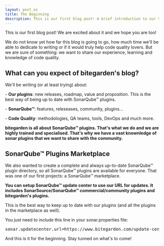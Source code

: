 ```yaml
---
layout: post_es
title: The Beginning
description: This is our first blog post! A brief introduction to our SonarQube™ Marketplace project and the roadmap of our SonarQube™ plugins blog. 
---
```


This is our first blog post! We are excited about it and we hope you are too!

We do not know yet how far this blog is going to go, how much time we'll be able to dedicate to writing or if it would 
truly help code quality lovers. But we are sure of something: we want to share our experience, learning and knowledge 
of code quality. 

## What can you expect of bitegarden's blog?

We'll be writing (or at least trying) about: 

\- **Our plugins**: new releases, roadmap, value and proposition. This is the best way of being up to date with SonarQube™ plugins. 

\- **SonarQube™**: features, releseases, community, plugins...

\- **Code Quality**: methodologies, QA teams, tools, DevOps and much more. 

**bitegarden is all about SonarQube™ plugins. That's what we do and we are highly trained and specialised. That's why we 
have a vast knownledge of sonar plugins that we want to share with the community.** 


## SonarQube™ Plugins Marketplace

We also wanted to create a complete and always up-to-date SonarQube™ plugin directory, so all SonarQube™ plugins are available for everyone. That was one of our first projects: a SonarQube™ marketplace. 

**You can  setup SonarQube™ update center to use our URL for updates. It includes SonarSource/SonarQube™ commercial/community plugins and bitegarden's plugins.** 

This is the best way to keep up to date with our plugins (and all the plugins in the marketplace as well).

You just need to include this line in your sonar.properties file:

<pre>
sonar.updatecenter.url=https://www.bitegarden.com/update-center.properties
</pre>

And this is it for the beginning. Stay tunned on what's to come!



